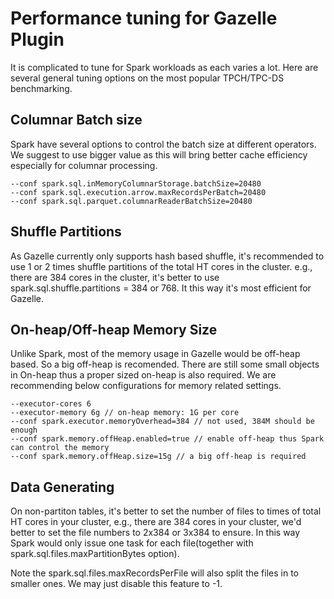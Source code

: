 # Performance tuning for Gazelle Plugin

It is complicated to tune for Spark workloads as each varies a lot. Here are several general tuning options on the most popular TPCH/TPC-DS benchmarking.

## Columnar Batch size
Spark have several options to control the batch size at different operators. We suggest to use bigger value as this will bring better cache efficiency especially for columnar processing.
```
--conf spark.sql.inMemoryColumnarStorage.batchSize=20480
--conf spark.sql.execution.arrow.maxRecordsPerBatch=20480
--conf spark.sql.parquet.columnarReaderBatchSize=20480
```

## Shuffle Partitions
As Gazelle currently only supports hash based shuffle, it's recommended to use 1 or 2 times shuffle partitions of the total HT cores in the cluster. e.g., there are 384 cores in the cluster, it's better to use spark.sql.shuffle.partitions = 384 or 768. It this way it's most efficient for Gazelle. 

## On-heap/Off-heap Memory Size
Unlike Spark, most of the memory usage in Gazelle would be off-heap based. So a big off-heap is recomended. There are still some small objects in On-heap thus a proper sized on-heap is also required. We are recommending below configurations for memory related settings. 
```
--executor-cores 6
--executor-memory 6g // on-heap memory: 1G per core
--conf spark.executor.memoryOverhead=384 // not used, 384M should be enough
--conf spark.memory.offHeap.enabled=true // enable off-heap thus Spark can control the memory
--conf spark.memory.offHeap.size=15g // a big off-heap is required
```  
## Data Generating
On non-partiton tables, it's better to set the number of files to times of total HT cores in your cluster, e.g., there are 384 cores in your cluster, we'd better to set the file numbers to 2x384 or 3x384 to ensure. In this way Spark would only issue one task for each file(together with spark.sql.files.maxPartitionBytes option).

Note the spark.sql.files.maxRecordsPerFile will also split the files in to smaller ones. We may just disable this feature to -1.